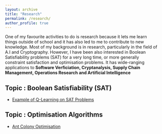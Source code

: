 ```yaml
---
layout: archive
title: "Research"
permalink: /research/
author_profile: true
---
```


One of my favourite activities to do is research because it lets me learn things outside of school and it has also led to me to contribute to new knowledge. Most of my background is in research, particularly in the field of A.I and Cryptography. However, I have been also interested in Boolean Satisfiability problems (SAT) for a very long time, or more generally constraint satisfaction and optimisation problems. It has wide-ranging applications to **Software Verficiation, Cryptanalysis, Supply Chain Management, Operations Research and Artificial Intelligence**

## Topic : Boolean Satisfiability (SAT)
- [Example of Q-Learning on SAT Problems](../docs/research_notes/q-learn-graph-sat) 

## Topic : Optimisation Algorithms
- [Ant Colony Optimisation](../docs/research_notes/aco)
